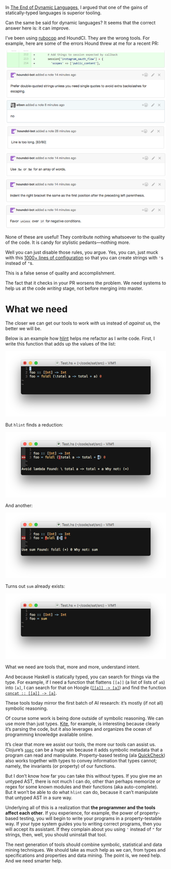 <!--PREAMBLE
postTitle: "Smarter Help: Our Programming Tools"
date: 2016-05-31
tags:
  - programming-languages
-->

In [The End of Dynamic Languages](http://elbenshira.com/blog/the-end-of-dynamic-languages/), I argued that one of the gains of statically-typed languages is superior tooling.

Can the same be said for dynamic languages? It seems that the correct answer here is: it can improve.

I’ve been using [rubocop](https://github.com/bbatsov/rubocop) and HoundCI. They are the wrong tools. For example, here are some of the errors Hound threw at me for a recent PR:

<img src="/images/smarter-help/hound-useless-0.png" title="Hound">

<img src="/images/smarter-help/hound-useless-1.png" title="Hound">

<img src="/images/smarter-help/hound-useless-2.png" title="Hound">

<img src="/images/smarter-help/hound-useless-3.png" title="Hound">

<img src="/images/smarter-help/hound-useless-4.png" title="Hound">

None of these are useful! They contribute nothing whatsoever to the quality of the code. It is candy for stylistic pedants—nothing more.

Well you can just disable those rules, you argue. Yes, you can, just muck with this [1000+ lines of configuration](https://github.com/bbatsov/rubocop/blob/master/config/default.yml) so that you can create strings with `'`s instead of `"`s.

This is a false sense of quality and accomplishment.

The fact that it checks in your PR worsens the problem. We need systems to help us at the code *writing* stage, not before merging into master.

# What we need

The closer we can get our tools to work *with* us instead of *against* us, the better we will be.

Below is an example how [hlint](https://hackage.haskell.org/package/hlint) helps me refactor as I write code. First, I write this function that adds up the values of the list:

<img src="/images/smarter-help/haskell-1.png" title="Haskell">

But `hlint` finds a reduction:

<img src="/images/smarter-help/haskell-2.png" title="Haskell">

And another:

<img src="/images/smarter-help/haskell-3.png" title="Haskell">

Turns out `sum` already exists:

<img src="/images/smarter-help/haskell-4.png" title="Haskell">

What we need are tools that, more and more, understand intent.

And because Haskell is statically typed, you can search for things via the type. For example, if I need a function that flattens `[[a]]` (a list of lists of `a`s) into `[a]`, I can search for that on Hoogle ([`[[a]] -> [a]`](https://www.haskell.org/hoogle/?hoogle=%5B%5Ba%5D%5D%20-%3E%20%5Ba%5D)) and find the function [`concat :: [[a]] -> [a]`](http://hackage.haskell.org/package/base-4.9.0.0/docs/Prelude.html#v:concat).

These tools today mirror the first batch of AI research: it’s mostly (if not all) symbolic reasoning.

Of course some work is being done outside of symbolic reasoning.  We can use more than just types. [Kite](https://kite.com/), for example, is interesting because clearly it’s parsing the code, but it also leverages and organizes the ocean of programming knowledge available online.

It’s clear that more we assist our tools, the more our tools can assist us. Clojure’s [`spec`](https://clojure.org/about/spec) can be a huge win because it adds symbolic metadata that a program can read and manipulate. Property-based testing (ala [QuickCheck](https://www.youtube.com/watch?v=zi0rHwfiX1Q)) also works together with types to convey information that types cannot; namely, the invariants (or property) of our functions.

But I don’t know how far you can take this without types. If you give me an untyped AST, there is not much I can do, other than perhaps memorize or regex for some known modules and their functions (aka auto-complete). But it won’t be able to do what `hlint` can do, because it can’t manipulate that untyped AST in a sure way.

Underlying all of this is a realization that **the programmer and the tools affect each other**. If you experience, for example, the power of property-based testing, you will begin to write your programs in a property-testable way. If your type system guides you to writing correct programs, then you will accept its assistant. If they complain about you using `'` instead of `"` for strings, then, well, you should uninstall that tool.

The next generation of tools should combine symbolic, statistical and data mining techniques. We should take as much help as we can, from types and specifications and properties and data mining. The point is, we need help. And we need smarter help. 

